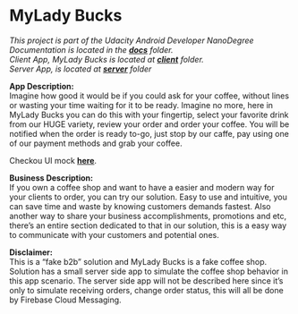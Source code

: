 # MyLady Bucks  

*This project is part of the Udacity Android Developer NanoDegree  
Documentation is located in the [**docs**](https://github.com/roarena/mylady-bucks/tree/master/docs) folder.  
Client App, MyLady Bucks is located at [**client**](https://github.com/roarena/mylady-bucks/tree/master/client) folder.  
Server App, is located at [**server**](https://github.com/roarena/mylady-bucks/tree/master/server) folder*  

**App Description:**  
Imagine how good it would be if you could ask for your coffee, without lines or wasting your time waiting for it to be ready.
Imagine no more, here in MyLady Bucks you can do this with your fingertip, select your favorite drink from our HUGE variety, review your order and order your coffee.
You will be notified when the order is ready to-go, just stop by our caffe, pay using one of our payment methods and grab your coffee.

Checkou UI mock [**here**](https://www.figma.com/proto/eBaS5DVmkzEnEKl52Zg8ntYH/Coffe-Shop-Material?node-id=8%3A21&scaling=contain).  

**Business Description:**  
If you own a coffee shop and want to have a easier and modern way for your clients to order, you can try our solution.
Easy to use and intuitive, you can save time and waste by knowing customers demands fastest.
Also another way to share your business accomplishments, promotions and etc, there’s an entire section dedicated to that in our solution, this is a easy way to communicate with your customers and potential ones.

**Disclaimer:**  
This is a “fake b2b” solution and MyLady Bucks is a fake coffee shop.
Solution has a small server side app to simulate the coffee shop behavior in this app scenario.
The server side app will not be described here since it’s only to simulate receiving orders, change order status, this will all be done by Firebase Cloud Messaging.
